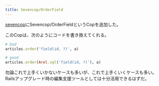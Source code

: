 ```yaml
---
title: Sevencop/OrderField
---
```


[sevencop](https://github.com/r7kamura/sevencop)にSevencop/OrderFieldというCopを追加した。

このCopは、次のようにコードを書き換えてくれる。

```ruby
# bad
articles.order('field(id, ?)', a)

# good
articles.order(Arel.sql('field(id, ?)'), a)
```

勿論これで上手くいかないケースも多いが、これで上手くいくケースも多い。Railsアップグレード時の編集支援ツールとしては十分活用できるはずだ。

